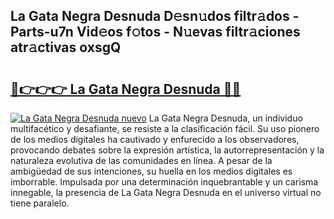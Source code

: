 ## La Gata Negra Desnuda D𝚎sn𝚞dos filtr𝚊dos - Parts-u7n Vid𝚎os f𝚘tos - N𝚞evas filtr𝚊ciones atr𝚊ctivas oxsgQ

# <h2><a href="http://mb5i51.tromn.icu/?c=La+Gata+Negra+Desnuda">🔗👉👉👉 La Gata Negra Desnuda 🔗🔗</a></h2>

[![La Gata Negra Desnuda nuevo](https://i.imgur.com/pEAQMta.gif)](http://mb5i51.tromn.icu/?c=La+Gata+Negra+Desnuda)
La Gata Negra Desnuda, un individuo multifacético y desafiante, se resiste a la clasificación fácil. Su uso pionero de los medios digitales ha cautivado y enfurecido a los observadores, provocando debates sobre la expresión artística, la autorrepresentación y la naturaleza evolutiva de las comunidades en línea. A pesar de la ambigüedad de sus intenciones, su huella en los medios digitales es imborrable. Impulsada por una determinación inquebrantable y un carisma innegable, la presencia de La Gata Negra Desnuda en el universo virtual no tiene paralelo.
